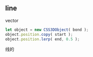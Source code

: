 ## line
vector
```js
let object = new CSS3DObject( bond );
object.position.copy( start );
object.position.lerp( end, 0.5 );
```
线的